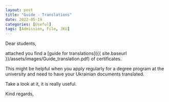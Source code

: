 ```yaml
---
layout: post
title: "Guide - Translations"
date: 2022-05-19
categories: [Useful]
tags: [Admission, File, JKU]
---
```


Dear students,

attached you find a [guide for translations]({{ site.baseurl }}/assets/images/Guide_translation.pdf) of certificates.

This might be helpful when you apply regularly for a degree program at the university and need to have your Ukrainian documents translated.

Take a look at it, it is really useful.

Kind regards,